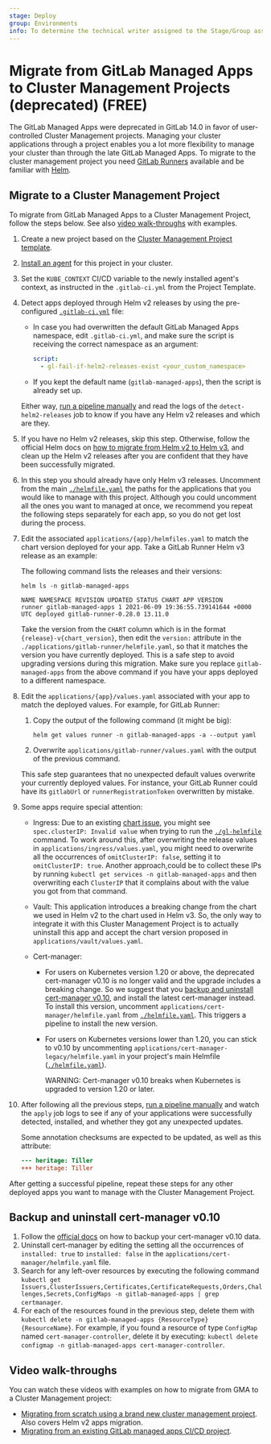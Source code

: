 ```yaml
---
stage: Deploy
group: Environments
info: To determine the technical writer assigned to the Stage/Group associated with this page, see https://about.gitlab.com/handbook/product/ux/technical-writing/#assignments
---
```


# Migrate from GitLab Managed Apps to Cluster Management Projects (deprecated) **(FREE)**

The GitLab Managed Apps were deprecated in GitLab 14.0
in favor of user-controlled Cluster Management projects.
Managing your cluster applications through a project enables you a
lot more flexibility to manage your cluster than through the late GitLab Managed Apps.
To migrate to the cluster management project you need
[GitLab Runners](../../ci/runners/index.md)
available and be familiar with [Helm](https://helm.sh/).

## Migrate to a Cluster Management Project

To migrate from GitLab Managed Apps to a Cluster Management Project,
follow the steps below.
See also [video walk-throughs](#video-walk-throughs) with examples.

1. Create a new project based on the [Cluster Management Project template](management_project_template.md#create-a-project-based-on-the-cluster-management-project-template).
1. [Install an agent](agent/install/index.md) for this project in your cluster.
1. Set the `KUBE_CONTEXT` CI/CD variable to the newly installed agent's context, as instructed in the `.gitlab-ci.yml` from the Project Template.
1. Detect apps deployed through Helm v2 releases by using the pre-configured [`.gitlab-ci.yml`](management_project_template.md#the-gitlab-ciyml-file) file:

   - In case you had overwritten the default GitLab Managed Apps namespace, edit `.gitlab-ci.yml`,
     and make sure the script is receiving the correct namespace as an argument:

     ```yaml
     script:
       - gl-fail-if-helm2-releases-exist <your_custom_namespace>
     ```

   - If you kept the default name (`gitlab-managed-apps`), then the script is already
     set up.

   Either way, [run a pipeline manually](../../ci/pipelines/index.md#run-a-pipeline-manually) and read the logs of the
   `detect-helm2-releases` job to know if you have any Helm v2 releases and which are they.

1. If you have no Helm v2 releases, skip this step. Otherwise, follow the official Helm docs on
   [how to migrate from Helm v2 to Helm v3](https://helm.sh/blog/migrate-from-helm-v2-to-helm-v3/),
   and clean up the Helm v2 releases after you are confident that they have been successfully migrated.

1. In this step you should already have only Helm v3 releases.
   Uncomment from the main [`./helmfile.yaml`](management_project_template.md#the-main-helmfileyml-file) the paths for the
   applications that you would like to manage with this project. Although you could uncomment all the ones you want to
   managed at once, we recommend you repeat the following steps separately for each app, so you do not get lost during
   the process.
1. Edit the associated `applications/{app}/helmfiles.yaml` to match the chart version deployed
   for your app. Take a GitLab Runner Helm v3 release as an example:

   The following command lists the releases and their versions:

   ```shell
   helm ls -n gitlab-managed-apps

   NAME NAMESPACE REVISION UPDATED STATUS CHART APP VERSION
   runner gitlab-managed-apps 1 2021-06-09 19:36:55.739141644 +0000 UTC deployed gitlab-runner-0.28.0 13.11.0
   ```

   Take the version from the `CHART` column which is in the format `{release}-v{chart_version}`,
   then edit the `version:` attribute in the `./applications/gitlab-runner/helmfile.yaml`, so that it matches the version
   you have currently deployed. This is a safe step to avoid upgrading versions during this migration.
   Make sure you replace `gitlab-managed-apps` from the above command if you have your apps deployed to a different
   namespace.

1. Edit the `applications/{app}/values.yaml` associated with your app to match the
   deployed values. For example, for GitLab Runner:

   1. Copy the output of the following command (it might be big):

      ```shell
      helm get values runner -n gitlab-managed-apps -a --output yaml
      ```

   1. Overwrite `applications/gitlab-runner/values.yaml` with the output of the previous command.

   This safe step guarantees that no unexpected default values overwrite your currently deployed values.
   For instance, your GitLab Runner could have its `gitlabUrl` or `runnerRegistrationToken` overwritten by mistake.

1. Some apps require special attention:

   - Ingress: Due to an existing [chart issue](https://github.com/helm/charts/pull/13646), you might see
     `spec.clusterIP: Invalid value` when trying to run the [`./gl-helmfile`](management_project_template.md#the-gitlab-ciyml-file)
     command. To work around this, after overwriting the release values in `applications/ingress/values.yaml`,
     you might need to overwrite all the occurrences of `omitClusterIP: false`, setting it to `omitClusterIP: true`.
     Another approach,could be to collect these IPs by running `kubectl get services -n gitlab-managed-apps`
     and then overwriting each `ClusterIP` that it complains about with the value you got from that command.

   - Vault: This application introduces a breaking change from the chart we used in Helm v2 to the chart
     used in Helm v3. So, the only way to integrate it with this Cluster Management Project is to actually uninstall this app and accept the
     chart version proposed in `applications/vault/values.yaml`.

   - Cert-manager:

     - For users on Kubernetes version 1.20 or above, the deprecated cert-manager v0.10 is no longer valid
       and the upgrade includes a breaking change. So we suggest that you [backup and uninstall cert-manager v0.10](#backup-and-uninstall-cert-manager-v010),
       and install the latest cert-manager instead. To install this version, uncomment `applications/cert-manager/helmfile.yaml`
       from [`./helmfile.yaml`](management_project_template.md#the-main-helmfileyml-file).
       This triggers a pipeline to install the new version.
     - For users on Kubernetes versions lower than 1.20, you can stick to v0.10 by uncommenting
       `applications/cert-manager-legacy/helmfile.yaml`
       in your project's main Helmfile ([`./helmfile.yaml`](management_project_template.md#the-main-helmfileyml-file)).

       WARNING:
       Cert-manager v0.10 breaks when Kubernetes is upgraded to version 1.20 or later.

1. After following all the previous steps, [run a pipeline manually](../../ci/pipelines/index.md#run-a-pipeline-manually)
   and watch the `apply` job logs to see if any of your applications were successfully detected, installed, and whether they got any
   unexpected updates.

   Some annotation checksums are expected to be updated, as well as this attribute:

   ```diff
   --- heritage: Tiller
   +++ heritage: Tiller
   ```

After getting a successful pipeline, repeat these steps for any other deployed apps
you want to manage with the Cluster Management Project.

## Backup and uninstall cert-manager v0.10

1. Follow the [official docs](https://cert-manager.io/docs/tutorials/backup/) on how to
   backup your cert-manager v0.10 data.
1. Uninstall cert-manager by editing the setting all the occurrences of `installed: true` to `installed: false` in the
   `applications/cert-manager/helmfile.yaml` file.
1. Search for any left-over resources by executing the following command `kubectl get Issuers,ClusterIssuers,Certificates,CertificateRequests,Orders,Challenges,Secrets,ConfigMaps -n gitlab-managed-apps | grep certmanager`.
1. For each of the resources found in the previous step, delete them with `kubectl delete -n gitlab-managed-apps {ResourceType} {ResourceName}`.
   For example, if you found a resource of type `ConfigMap` named `cert-manager-controller`, delete it by executing:
   `kubectl delete configmap -n gitlab-managed-apps cert-manager-controller`.

## Video walk-throughs

You can watch these videos with examples on how to migrate from GMA to a Cluster Management project:

- [Migrating from scratch using a brand new cluster management project](https://youtu.be/jCUFGWT0jS0). Also covers Helm v2 apps migration.
- [Migrating from an existing GitLab managed apps CI/CD project](https://youtu.be/U2lbBGZjZmc).
